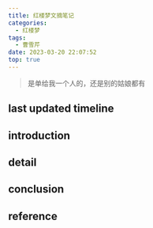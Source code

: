 ```yaml
---
title: 红楼梦文摘笔记
categories:
  - 红楼梦
tags:
  - 曹雪芹
date: 2023-03-20 22:07:52
top: true
---
```


>是单给我一个人的，还是别的姑娘都有

<!-- more -->

## last updated timeline


## introduction


## detail


## conclusion


## reference
